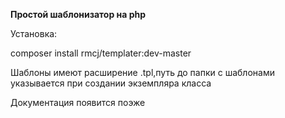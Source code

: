**Простой шаблонизатор на php**

Установка:

composer install rmcj/templater:dev-master

Шаблоны имеют расширение .tpl,путь до папки с шаблонами указывается при создании экземпляра класса

Документация появится поэже
